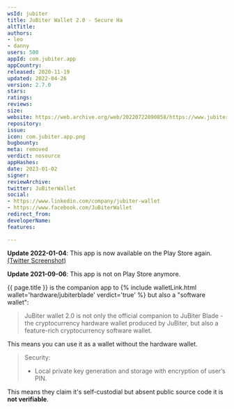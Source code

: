 ```yaml
---
wsId: jubiter
title: JuBiter Wallet 2.0 - Secure Ha
altTitle: 
authors:
- leo
- danny
users: 500
appId: com.jubiter.app
appCountry: 
released: 2020-11-19
updated: 2022-04-26
version: 2.7.0
stars: 
ratings: 
reviews: 
size: 
website: https://web.archive.org/web/20220722090858/https://www.jubiterwallet.com/
repository: 
issue: 
icon: com.jubiter.app.png
bugbounty: 
meta: removed
verdict: nosource
appHashes: 
date: 2023-01-02
signer: 
reviewArchive: 
twitter: JuBiterWallet
social:
- https://www.linkedin.com/company/jubiter-wallet
- https://www.facebook.com/JuBiterWallet
redirect_from: 
developerName: 
features: 

---
```


**Update 2022-01-04**: This app is now available on the Play Store again. [(Twitter Screenshot)](https://twitter.com/BitcoinWalletz/status/1478325587693359105)

**Update 2021-09-06**: This app is not on Play Store anymore.

{{ page.title }} is the companion app to
{% include walletLink.html wallet='hardware/jubiterblade' verdict='true' %} but
also a "software wallet":

> JuBiter wallet 2.0 is not only the official companion to JuBiter Blade - the
  cryptocurrency hardware wallet produced by JuBiter, but also a feature-rich
  cryptocurrency software wallet.

This means you can use it as a wallet without the hardware wallet.

> Security:
> 
> - Local private key generation and storage with encryption of user’s PIN.

This means they claim it's self-custodial but absent public source code it is
**not verifiable**.
